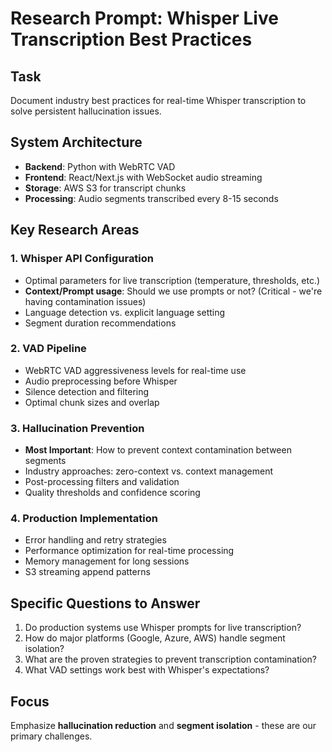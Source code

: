 # Research Prompt: Whisper Live Transcription Best Practices

## Task
Document industry best practices for real-time Whisper transcription to solve persistent hallucination issues.

## System Architecture
- **Backend**: Python with WebRTC VAD
- **Frontend**: React/Next.js with WebSocket audio streaming
- **Storage**: AWS S3 for transcript chunks
- **Processing**: Audio segments transcribed every 8-15 seconds

## Key Research Areas

### 1. Whisper API Configuration
- Optimal parameters for live transcription (temperature, thresholds, etc.)
- **Context/Prompt usage**: Should we use prompts or not? (Critical - we're having contamination issues)
- Language detection vs. explicit language setting
- Segment duration recommendations

### 2. VAD Pipeline
- WebRTC VAD aggressiveness levels for real-time use
- Audio preprocessing before Whisper
- Silence detection and filtering
- Optimal chunk sizes and overlap

### 3. Hallucination Prevention
- **Most Important**: How to prevent context contamination between segments
- Industry approaches: zero-context vs. context management
- Post-processing filters and validation
- Quality thresholds and confidence scoring

### 4. Production Implementation
- Error handling and retry strategies
- Performance optimization for real-time processing
- Memory management for long sessions
- S3 streaming append patterns

## Specific Questions to Answer
1. Do production systems use Whisper prompts for live transcription?
2. How do major platforms (Google, Azure, AWS) handle segment isolation?
3. What are the proven strategies to prevent transcription contamination?
4. What VAD settings work best with Whisper's expectations?

## Focus
Emphasize **hallucination reduction** and **segment isolation** - these are our primary challenges.
